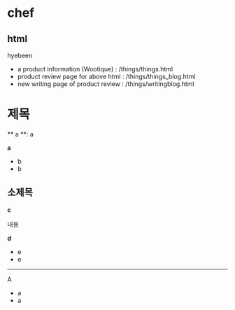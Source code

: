 # chef

## html
hyebeen
* a product information (Wootique) : /things/things.html
* product review page for above html : /things/things_blog.html
* new writing page of product review : /things/writingblog.html
  
# 제목
** a **: a

**a**
* b
* b

## 소제목
**c**

내용

**d**
* e
* e

----------
A
* a
* a

